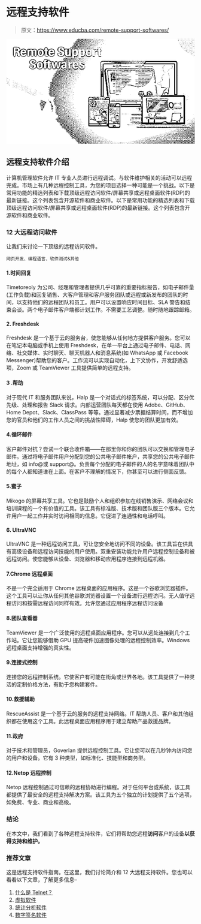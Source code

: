 # 远程支持软件

> 原文：<https://www.educba.com/remote-support-softwares/>

![Remote Support Softwares](img/8457458ae5438c70e17dfc9e42309a65.png)



## 远程支持软件介绍

计算机管理软件允许 IT 专业人员进行远程调试。与软件维护相关的活动可以远程完成。市场上有几种远程控制工具，为您的项目选择一种可能是一个挑战。以下是常用功能的精选列表和下载顶级远程访问软件/屏幕共享或远程桌面软件(RDP)的最新链接。这个列表包含开源软件和商业软件。以下是常用功能的精选列表和下载顶级远程访问软件/屏幕共享或远程桌面软件(RDP)的最新链接。这个列表包含开源软件和商业软件。

### 12 大远程访问软件

让我们来讨论一下顶级的远程访问软件。

<small>网页开发、编程语言、软件测试&其他</small>

#### 1.时间回复

Timetoreoly 为公司、经理和管理者提供几乎可靠的重要指标报告，如电子邮件量(工作负载)和回复销售、大客户管理和客户服务团队或远程或新发布的团队的时间，以支持他们的远程团队和员工。用户可以设置响应时间目标、SLA 警告和结束会谈。两个电子邮件客户端都计划工作。不需要工艺调整。随时随地跟踪邮箱。

#### 2\. Freshdesk

Freshdesk 是一个基于云的服务台，使您能够从任何地方提供客户服务。您可以在笔记本电脑或手机上使用 Freshdesk，在单一平台上通过电子邮件、电话、网络、社交媒体、实时聊天、聊天机器人和消息系统(如 WhatsApp 或 Facebook Messenger)帮助您的客户。工作流可以实现自动化，上下文协作，开发舒适选项，Zoom 或 TeamViewer 工具提供简单的远程支持。

#### 3 .帮助

对于现代 IT 和服务团队来说，Halp 是一个对话式的标签系统，可以分配、区分优先级、处理和报告 Slack 请求。内部运营团队每天都在使用 Adobe、GitHub、Home Depot、Slack、ClassPass 等等。通过显著减少票据结算时间，而不增加您的官员和他们的工作人员之间的挑战性障碍，Halp 使您的团队更加有效。

#### 4.循环邮件

客户邮件对抗？尝试一个联合收件箱——在那里你和你的团队可以交换和管理电子邮件。通过将电子邮件用户分配到您的公共电子邮件帐户，共享您的公共电子邮件地址，如 info@或 support@。负责每个分配的电子邮件的人的名字意味着团队中的每个人都知道谁在上面。在客户不理解的情况下，你甚至可以进行侧面反馈。

#### 5.蜜子

Mikogo 的屏幕共享工具。它也是鼓励个人和组织参加在线销售演示、网络会议和培训课程的一个有价值的工具。该工具有标准版、技术版和团队版三个版本。它允许用户一起工作并实时访问相同的信息。它促进了连通性和电话呼叫。

#### 6\. UltraVNC

UltraVNC 是一种远程访问工具，可让您安全地访问不同的设备。该工具旨在供具有高级设备和远程访问技能的用户使用。双重安装功能允许用户远程控制设备和被远程访问。使您能够从设备、浏览器和移动应用程序连接到远程机器。

#### 7.Chrome 远程桌面

不是一个完全适用于 Chrome 远程桌面的应用程序。这是一个谷歌浏览器插件。这个工具可以让你从任何其他谷歌浏览器设置一个设备进行远程访问。无人值守远程访问和按需远程访问同样有效。允许您通过应用程序远程访问设备

#### 8.团队查看器

TeamViewer 是一个广泛使用的远程桌面应用程序。您可以从远处连接到几个工作站。它让您能够借助 GPU 提高硬件加速图像处理的远程控制效率。Windows 远程桌面支持增强的真实性。

#### 9.连接式控制

连接您的远程控制系统。它使客户有可能在街角或世界各地。该工具提供了一种灵活的定制价格方法，有助于您构建套件。

#### 10.救援辅助

RescueAssist 是一个基于云的服务的远程支持网络。IT 帮助人员、客户和其他组织都在使用这个工具。此远程桌面应用程序用于建立帮助产品救援品牌。

#### 11.政府

对于技术和管理员，Goverlan 提供远程控制工具。它让您可以在几秒钟内访问您的用户和设备。它有 3 种类型，如标准化、技能型和商务型。

#### 12.Netop 远程控制

Netop 远程控制通过可信赖的远程协助进行编程。对于任何平台或系统，该工具都提供了最安全的远程支持解决方案。该工具为五个独立的计划提供了五个选项，如免费、专业、商业和高级。

### 结论

在本文中，我们看到了各种远程支持软件，它们将帮助您远程**访问**客户的设备**以获得支持和维护。**

### 推荐文章

这是远程支持软件指南。在这里，我们讨论简介和 12 大远程支持软件。您也可以看看以下文章，了解更多信息–

1.  [什么是 Telnet？](https://www.educba.com/what-is-telnet/)
2.  [虚拟软件](https://www.educba.com/virtualization-softwares/)
3.  [统计分析软件](https://www.educba.com/statistical-analysis-softwares/)
4.  [数字签名软件](https://www.educba.com/digital-signature-softwares/)





